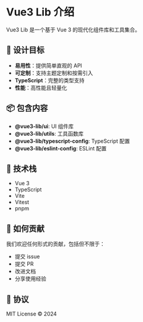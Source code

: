 # Vue3 Lib 介绍

Vue3 Lib 是一个基于 Vue 3 的现代化组件库和工具集合。

## 🎯 设计目标

- **易用性**：提供简单直观的 API
- **可定制**：支持主题定制和按需引入
- **TypeScript**：完整的类型支持
- **性能**：高性能且轻量化

## 📦 包含内容

- **@vue3-lib/ui**: UI 组件库
- **@vue3-lib/utils**: 工具函数库
- **@vue3-lib/typescript-config**: TypeScript 配置
- **@vue3-lib/eslint-config**: ESLint 配置

## 🚀 技术栈

- Vue 3
- TypeScript
- Vite
- Vitest
- pnpm

## 🤝 如何贡献

我们欢迎任何形式的贡献，包括但不限于：

- 提交 issue
- 提交 PR
- 改进文档
- 分享使用经验

## 📄 协议

MIT License © 2024
